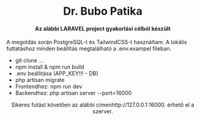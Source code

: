 <h1 align="center">Dr. Bubo Patika</h1>
<h4 align="center">Az alábbi LARAVEL project gyakorlási célból készült</h3>

<p align="left">A megoldás során PostgreSQL-t és TailwindCSS-t használtam. A lokális futtatáshoz minden beállítás megtalálható a .env.exampel fileban. </p>

- git clone ...
- npm install & npm run build
- .env beállitása (APP_KEY!!! - DB)
- php artisan migrate
- Frontendhez: npm run dev
- Backendhez: php artisan server --port=16000

<p align="center">Sikeres futást követően az alábbi cimen<span text="bold">http://127.0.0.1:16000.</span> érhető el a szerver.</p>
